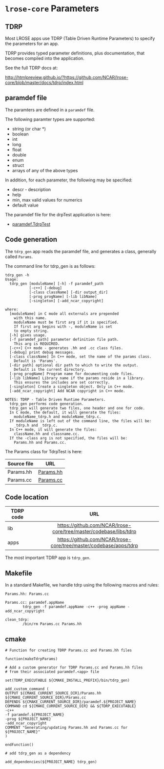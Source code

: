 # `lrose-core` Parameters

## TDRP

Most LROSE apps use TDRP (Table Driven Runtime Parameters) to specify the parameters for an app.

TDRP provides typed parameter definitions, plus documentation, that becomes compiled into the application.

See the full TDRP docs at:

  http://htmlpreview.github.io/?https://github.com/NCAR/lrose-core/blob/master/docs/tdrp/index.html

## **paramdef** file

The paramters are defined in a ```paramdef``` file.

The following paramter types are supported:

* string (or char *)
* boolean
* int
* long
* float
* double
* enum
* struct
* arrays of any of the above types

In addition, for each parameter, the following may be specified:

* descr - description
* help
* min, max valid values for numerics
* default value

The paramdef file for the drpTest application is here:

* [paramdef.TdrpTest](https://github.com/NCAR/lrose-core/tree/master/codebase/apps/tdrp/src/TdrpTest/paramdef.TdrpTest)

## Code generation

The ```tdrp_gen``` app reads the paramdef file, and generates a class, generally called ```Params```.

The command line for tdrp_gen is as follows:

```
tdrp_gen -h
Usage:
  tdrp_gen [moduleName] [-h] -f paramdef_path
           [-c++] [-debug]
           [-class className] [-dir output_dir]
           [-prog progName] [-lib libName]
           [-singleton] [-add_ncar_copyright]

where:
  [moduleName] in C mode all externals are prepended
    with this name.
    moduleName must be first arg if it is specified.
    If first arg begins with -, moduleName is set
    to empty string.
  [-h] gives usage.
  [-f paramdef_path] parameter definition file path.
    This arg is REQUIRED.
  [-c++] C++ mode - generates .hh and .cc class files.
  [-debug] print debug messages.
  [-class className] In C++ mode, set the name of the params class.
    Default is 'Params'.
  [-dir path] optional dir path to which to write the output.
    Default is the current directory.
  [-prog progName] Program name for documenting code files.
  [-lib libName] Library name if the params reside in a library.
    This ensures the includes are set correctly.
  [-singleton] Create a singleton object. Only in C++ mode.
  [-add_ncar_copyright] Add NCAR copyright in C++ mode.

NOTES: TDRP - Table Driven Runtime Parameters.
  tdrp_gen performs code generation.
  tdrp_gen will generate two files, one header and one for code.
  In C mode, the default, it will generate the files:
    moduleName_tdrp.h and moduleName_tdrp.c.
  If moduleName is left out of the command line, the files will be:
    _tdrp.h and _tdrp.c.
  In C++ mode, it will generate the files:
    className.hh and classname.cc.
  If the -class arg is not specified, the files will be:
    Params.hh and Params.cc.
```

The Params class for TdrpTest is here:

| Source file | URL      |
| -------------     |:-------------:|
| Params.hh  | [Params.hh](https://github.com/NCAR/lrose-core/tree/master/codebase/apps/tdrp/src/TdrpTest/Params.hh) |
| Params.cc  | [Params.cc](https://github.com/NCAR/lrose-core/tree/master/codebase/apps/tdrp/src/TdrpTest/Params.cc) |

## Code location

| TDRP code         | URL      |
| -------------     |:-------------:|
| lib       | https://github.com/NCAR/lrose-core/tree/master/codebase/libs/tdrp |
| apps      | https://github.com/NCAR/lrose-core/tree/master/codebase/apps/tdrp |

The most important TDRP app is `tdrp_gen`.

## Makefile

In a standard Makefile, we handle tdrp using the following macros and rules:

```
Params.hh: Params.cc

Params.cc: paramdef.appName
        tdrp_gen -f paramdef.appName -c++ -prog appName -add_ncar_copyright

clean_tdrp:
        /bin/rm Params.cc Params.hh
```

## cmake

```
# Function for creating TDRP Params.cc and Params.hh files

function(makeTdrpParams)

# Add a custom generator for TDRP Params.cc and Params.hh files
# from their associated paramdef.<app> file

set(TDRP_EXECUTABLE ${CMAKE_INSTALL_PREFIX}/bin/tdrp_gen)

add_custom_command (
OUTPUT ${CMAKE_CURRENT_SOURCE_DIR}/Params.hh ${CMAKE_CURRENT_SOURCE_DIR}/Params.cc
DEPENDS ${CMAKE_CURRENT_SOURCE_DIR}/paramdef.${PROJECT_NAME}
COMMAND cd ${CMAKE_CURRENT_SOURCE_DIR} && ${TDRP_EXECUTABLE}
-c++
-f paramdef.${PROJECT_NAME}
-prog ${PROJECT_NAME}
-add_ncar_copyright
COMMENT "Generating/updating Params.hh and Params.cc for ${PROJECT_NAME}"
)

endFunction()

# add tdrp_gen as a dependency

add_dependencies(${PROJECT_NAME} tdrp_gen)
```


